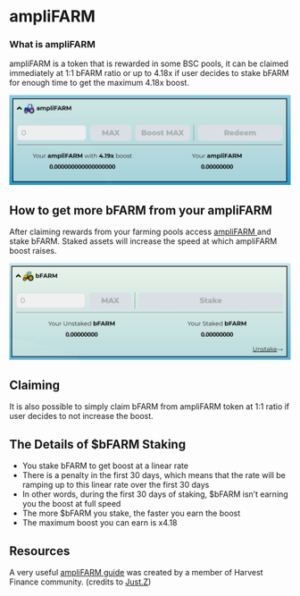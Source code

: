 # ampliFARM

### What is ampliFARM

 ampliFARM is a token that is rewarded in some BSC pools, it can be claimed immediately at 1:1 bFARM ratio or up to 4.18x if user decides to stake bFARM for enough time to get the maximum 4.18x boost. 

![](../../.gitbook/assets/amplifarm.jpg)

##  How to get more bFARM from your ampliFARM

After claiming rewards from your farming pools access [ampliFARM ](https://harvest.finance/amplifarm)and stake bFARM. Staked assets will increase the speed at which ampliFARM boost raises.

![](../../.gitbook/assets/amplifarm2.jpg)

## Claiming

It is also possible to simply claim bFARM from ampliFARM token at 1:1 ratio if user decides to not increase the boost. 

## **The Details of $bFARM Staking**

* You stake bFARM to get boost at a linear rate
* There is a penalty in the first 30 days, which means that the rate will be ramping up to this linear rate over the first 30 days
* In other words, during the first 30 days of staking, $bFARM isn’t earning you the boost at full speed
* The more $bFARM you stake, the faster you earn the boost
* The maximum boost you can earn is x4.18

## Resources

A very useful [ampliFARM guide](https://medium.com/harvest-finance/introducing-amplifarm-4dab54a95b41) was created by a member of Harvest Finance community. \(credits to [Just.Z](https://just-z.medium.com/)\) 





